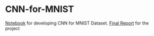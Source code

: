 # CNN-for-MNIST

[Notebook](https://github.com/neeel-patel/CNN-for-MNIST/blob/main/CNN_for_MNIST.ipynb) for developing CNN for MNIST Dataset. [Final Report](https://github.com/neeel-patel/CNN-for-MNIST/blob/main/Report_CNN_for_MNIST.pdf) for the project 
